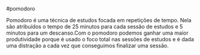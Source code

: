 #pomodoro


Pomodoro é uma técnica de estudos focada em repetições de tempo. Nela são atribuídos o tempo de 25 minutos para cada sessão de estudos e 5 minutos para um descanso.Com o pomodoro podemos ganhar uma maior produtividade porque é usado o foco total nas sessões de estudos e é dada uma distração a cada vez que conseguimos finalizar uma sessão.